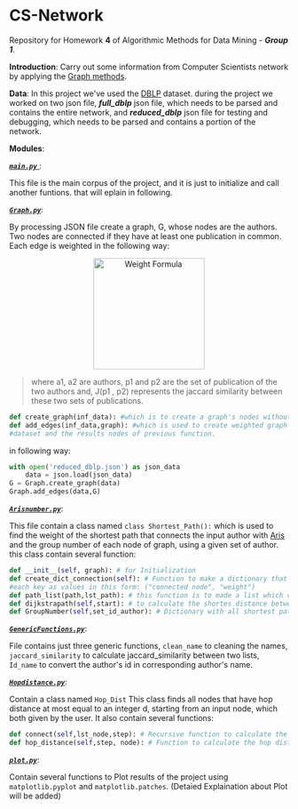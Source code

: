 # CS-Network
Repository for Homework __4__ of Algorithmic Methods for Data Mining - *__Group 1__*.


__Introduction__: Carry out some information from Computer Scientists network by applying the [Graph methods](https://networkx.github.io/).

__Data__: In this project we've used the [DBLP](http://dblp.uni-trier.de/) dataset. during the project we worked on two json file, *__full_dblp__* json file, which needs to be parsed and contains the entire network, and  *__reduced_dblp__* json file for testing and debugging, which needs to be parsed and contains a portion of the network.

__Modules__:

[*__`main.py`__* ](https://github.com/AAbasinejad/CS-Network/blob/master/main.py): 

This file is the main corpus of the project, and it is just to initialize and call another funtions. that will eplain in following.

[*__`Graph.py`__*](https://github.com/AAbasinejad/CS-Network/blob/master/Graph.py):

By processing JSON file create a graph, G, whose nodes are the authors. Two nodes are connected if they have at least one publication in common. Each edge is weighted in the following way:
<d1>
<p align="center">
  <img src="https://latex.codecogs.com/gif.latex?w(a_1,a_2)&space;=&space;1&space;-&space;J(p_1,&space;p_2)" title="Weight Formula" width="200"/>
</p>
</d1>

> where a1, a2 are authors, p1 and p2 are the set of publication of the two authors and, J(p1 , p2) represents the jaccard similarity between these two sets of publications.
```python
def create_graph(inf_data): #which is to create a graph's nodes without edges, (this function must be called with a loaded #json dataset file as a argument)
def add_edges(inf_data,graph): #which is used to create weighted graph's edges, (this must be called with a loaded json 
#dataset and the results nodes of previous function.
```
in following way:
``` python
with open('reduced_dblp.json') as json_data
    data = json.load(json_data)
G = Graph.create_graph(data)
Graph.add_edges(data,G)
```

[*__`Arisnumber.py`__*](https://github.com/AAbasinejad/CS-Network/blob/master/Arisnumber.py): 

This file contain a class named `class Shortest_Path():` which is used to find the weight of the shortest path that connects the input author with [Aris](http://aris.me/) and the group number of each node of graph, using a given set of author. this class contain several function:
```python
def __init__(self, graph): # for Initialization
def create_dict_connection(self): # Function to make a dictionary that nodes appears as keys and tuples of connected nodes to 
#each key as values in this form: ("connected node", "weight")
def path_list(path,lst_path): # this function is to made a list which contain a path between each two connected node.
def dijkstrapath(self,start): # to calculate the shortes distance between an author and the others nodes, using heap.
def GroupNumber(self,set_id_author): # Dictionary with all shortest paths for the nodes of the input set.
```

[*__`GenericFunctions.py`__*](https://github.com/AAbasinejad/CS-Network/blob/master/GenericFunctions.py):

File contains just three generic functions, `clean_name` to cleaning the names, `jaccard_similarity` to calculate jaccard_similarity between two lists, `Id_name` to convert the author's id in corresponding author's name.

[*__`Hopdistance.py`__*](https://github.com/AAbasinejad/CS-Network/blob/master/Hopdistance.py): 

Contain a class named `Hop_Dist` This class finds all nodes that have hop distance at most equal to an integer d, starting from an input node, which both given by the user. It also contain several functions:
```python
def connect(self,lst_node,step): # Recursive function to calculate the hop distance, when the number of step is more than 1
def hop_distance(self,step, node): # Function to calculate the hop distance of a specific input author for the 3 main situations
```

[*__`plot.py`__*](https://github.com/AAbasinejad/CS-Network/blob/master/plot.py): 

Contain several functions to Plot results of the project using `matplotlib.pyplot` and `matplotlib.patches`. (Detaied Explaination about Plot will be added)

